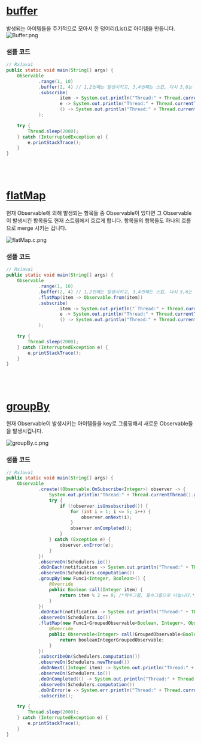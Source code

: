 # [buffer](http://reactivex.io/documentation/operators/buffer.html)
발생되는 아이템들을 주기적으로 모아서 한 덩어리(List)로 아이템을 만듭니다. <br>
![Buffer.png](http://reactivex.io/documentation/operators/images/Buffer.png)

### 샘플 코드
```java
// RxJava1
public static void main(String[] args) {
    Observable
            .range(1, 10)
            .buffer(2, 4) // 1,2번째는 발생시키고, 3,4번째는 스킵, 다시 5,6는 발생시킵니다.
            .subscribe(
                    item -> System.out.println("Thread:" + Thread.currentThread().getName() + "\tonNext: " + item),
                    e -> System.out.println("Thread:" + Thread.currentThread().getName() + "\tonError: " + e.getMessage()),
                    () -> System.out.println("Thread:" + Thread.currentThread().getName() + "\tonCompleted")
            );

    try {
        Thread.sleep(2000);
    } catch (InterruptedException e) {
        e.printStackTrace();
    }
}
```
<br>
<br>

# [flatMap](http://reactivex.io/documentation/operators/flatmap.html)
현재 Observable에 의해 발생되는 항목들 중 Observable이 있다면 그 Observable이 발생시킨 항목들도 현재 스트림에서 흐르게 합니다. 항목들의 항목들도 하나의 흐름으로 merge 시키는 겁니다.

![flatMap.c.png](http://reactivex.io/documentation/operators/images/flatMap.c.png)

### 샘플 코드
```java
// RxJava1
public static void main(String[] args) {
    Observable
            .range(1, 10)
            .buffer(2, 4) // 1,2번째는 발생시키고, 3,4번째는 스킵, 다시 5,6는 발생시킵니다.
            .flatMap(item -> Observable.from(item))
            .subscribe(
                    item -> System.out.println("`Thread:" + Thread.currentThread().getName() + "\tonNext: " + item),
                    e -> System.out.println("Thread:" + Thread.currentThread().getName() + "\tonError: " + e.getMessage()),
                    () -> System.out.println("Thread:" + Thread.currentThread().getName() + "\tonCompleted")
            );

    try {
        Thread.sleep(2000);
    } catch (InterruptedException e) {
        e.printStackTrace();
    }
}
```
<br>
<br>

# [groupBy](http://reactivex.io/documentation/operators/groupby.html)
현재 Observable이 발생시키는 아이템들을 key로 그룹핑해서 새로운 Observable들을 발생시킵니다.

![groupBy.c.png](http://reactivex.io/documentation/operators/images/groupBy.c.png)

### 샘플 코드
```java
// RxJava1
public static void main(String[] args) {
    Observable
            .create((Observable.OnSubscribe<Integer>) observer -> {
                System.out.println("Thread:" + Thread.currentThread().getName() + "\tEmit items.");
                try {
                    if (!observer.isUnsubscribed()) {
                        for (int i = 1; i <= 5; i++) {
                            observer.onNext(i);
                        }
                        observer.onCompleted();
                    }
                } catch (Exception e) {
                    observer.onError(e);
                }
            })
            .observeOn(Schedulers.io())
            .doOnEach(notification -> System.out.println("Thread:" + Thread.currentThread().getName() + "\tEachBeforeGroupBy: " + notification))
            .observeOn(Schedulers.computation())
            .groupBy(new Func1<Integer, Boolean>() {
                @Override
                public Boolean call(Integer item) {
                    return item % 2 == 0; /*짝수그룹, 홀수그룹으로 나눕니다.*/
                }
            })
            .doOnEach(notification -> System.out.println("Thread:" + Thread.currentThread().getName() + "\tEachAfterGroupBy: " + notification))
            .observeOn(Schedulers.io())
            .flatMap(new Func1<GroupedObservable<Boolean, Integer>, Observable<Integer>>() {
                @Override
                public Observable<Integer> call(GroupedObservable<Boolean, Integer> booleanIntegerGroupedObservable) {
                    return booleanIntegerGroupedObservable;
                }
            })
            .subscribeOn(Schedulers.computation())
            .observeOn(Schedulers.newThread())
            .doOnNext((Integer item) -> System.out.println("Thread:" + Thread.currentThread().getName() + "\tonNext: " + item))
            .observeOn(Schedulers.io())
            .doOnCompleted(() -> System.out.println("Thread:" + Thread.currentThread().getName() + "\tonCompleted")) // 호출되지 않습니다.
            .observeOn(Schedulers.computation())
            .doOnError(e -> System.err.println("Thread:" + Thread.currentThread().getName() + "\tonError: " + e.getMessage()))
            .subscribe();

    try {
        Thread.sleep(2000);
    } catch (InterruptedException e) {
        e.printStackTrace();
    }
}
```